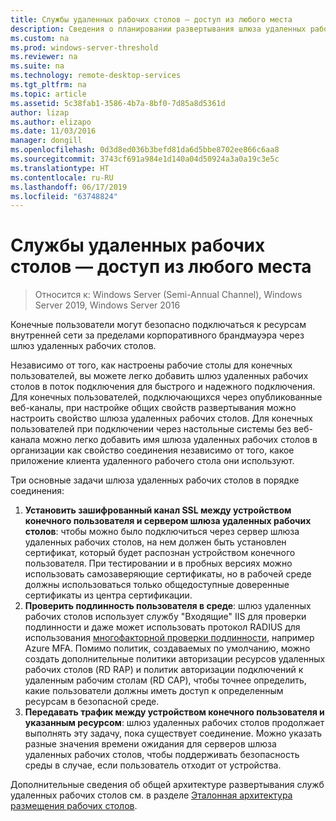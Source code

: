```yaml
---
title: Службы удаленных рабочих столов — доступ из любого места
description: Сведения о планировании развертывания шлюза удаленных рабочих столов
ms.custom: na
ms.prod: windows-server-threshold
ms.reviewer: na
ms.suite: na
ms.technology: remote-desktop-services
ms.tgt_pltfrm: na
ms.topic: article
ms.assetid: 5c38fab1-3586-4b7a-8bf0-7d85a8d5361d
author: lizap
ms.author: elizapo
ms.date: 11/03/2016
manager: dongill
ms.openlocfilehash: 0d3d8ed036b3befd81da6d5bbe8702ee866c6aa8
ms.sourcegitcommit: 3743cf691a984e1d140a04d50924a3a0a19c3e5c
ms.translationtype: HT
ms.contentlocale: ru-RU
ms.lasthandoff: 06/17/2019
ms.locfileid: "63748824"
---
```

# <a name="remote-desktop-services---access-from-anywhere"></a>Службы удаленных рабочих столов — доступ из любого места

>Относится к: Windows Server (Semi-Annual Channel), Windows Server 2019, Windows Server 2016

Конечные пользователи могут безопасно подключаться к ресурсам внутренней сети за пределами корпоративного брандмауэра через шлюз удаленных рабочих столов.

Независимо от того, как настроены рабочие столы для конечных пользователей, вы можете легко добавить шлюз удаленных рабочих столов в поток подключения для быстрого и надежного подключения. Для конечных пользователей, подключающихся через опубликованные веб-каналы, при настройке общих свойств развертывания можно настроить свойство шлюза удаленных рабочих столов. Для конечных пользователей при подключении через настольные системы без веб-канала можно легко добавить имя шлюза удаленных рабочих столов в организации как свойство соединения независимо от того, какое приложение клиента удаленного рабочего стола они используют.

Три основные задачи шлюза удаленных рабочих столов в порядке соединения:
1. **Установить зашифрованный канал SSL между устройством конечного пользователя и сервером шлюза удаленных рабочих столов**: чтобы можно было подключиться через сервер шлюза удаленных рабочих столов, на нем должен быть установлен сертификат, который будет распознан устройством конечного пользователя. При тестировании и в пробных версиях можно использовать самозаверяющие сертификаты, но в рабочей среде должны использоваться только общедоступные доверенные сертификаты из центра сертификации.
2. **Проверить подлинность пользователя в среде**: шлюз удаленных рабочих столов использует службу "Входящие" IIS для проверки подлинности и даже может использовать протокол RADIUS для использования [многофакторной проверки подлинности](rds-plan-mfa.md), например Azure MFA. Помимо политик, создаваемых по умолчанию, можно создать дополнительные политики авторизации ресурсов удаленных рабочих столов (RD RAP) и политик авторизации подключений к удаленным рабочим столам (RD CAP), чтобы точнее определить, какие пользователи должны иметь доступ к определенным ресурсам в безопасной среде.
3. **Передавать трафик между устройством конечного пользователя и указанным ресурсом**: шлюз удаленных рабочих столов продолжает выполнять эту задачу, пока существует соединение. Можно указать разные значения времени ожидания для серверов шлюза удаленных рабочих столов, чтобы поддерживать безопасность среды в случае, если пользователь отходит от устройства.

Дополнительные сведения об общей архитектуре развертывания служб удаленных рабочих столов см. в разделе [Эталонная архитектура размещения рабочих столов](desktop-hosting-reference-architecture.md).
